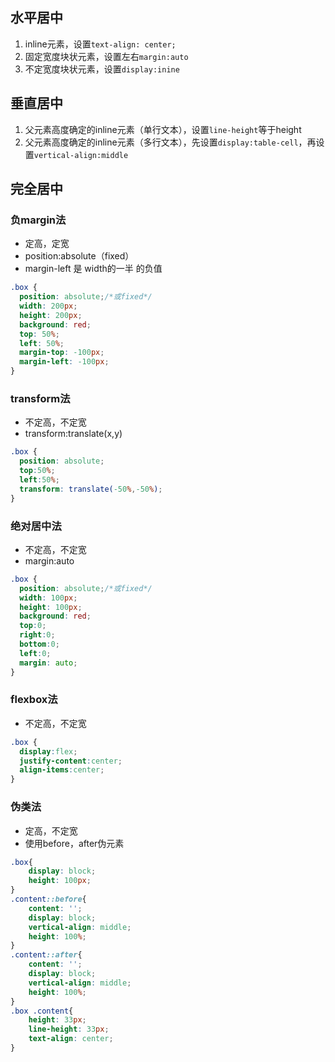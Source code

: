 
## 水平居中
1. inline元素，设置`text-align: center;`
2. 固定宽度块状元素，设置左右`margin:auto`
3. 不定宽度块状元素，设置`display:inine`
	
## 垂直居中
1. 父元素高度确定的inline元素（单行文本），设置`line-height`等于height
2. 父元素高度确定的inline元素（多行文本），先设置`display:table-cell`，再设置`vertical-align:middle`
 
## 完全居中

### 负margin法
* 定高，定宽
* position:absolute（fixed）
* margin-left 是 width的一半 的负值

```css
.box {
  position: absolute;/*或fixed*/
  width: 200px;
  height: 200px;
  background: red;
  top: 50%;
  left: 50%;
  margin-top: -100px;
  margin-left: -100px;
}
```

### transform法
* 不定高，不定宽
* transform:translate(x,y)

```css
.box {
  position: absolute;
  top:50%;
  left:50%;
  transform: translate(-50%,-50%);
}
```

### 绝对居中法
* 不定高，不定宽
* margin:auto

```css
.box {
  position: absolute;/*或fixed*/
  width: 100px;
  height: 100px;
  background: red;
  top:0;
  right:0;
  bottom:0;
  left:0;
  margin: auto;
}
```
### flexbox法
* 不定高，不定宽

```css
.box {
  display:flex;
  justify-content:center;
  align-items:center;
}
```

### 伪类法
* 定高，不定宽
* 使用before，after伪元素

```css
.box{
    display: block;
    height: 100px;
}
.content::before{
    content: '';
    display: block;
    vertical-align: middle;
    height: 100%;
}
.content::after{
    content: '';
    display: block;
    vertical-align: middle;
    height: 100%;
}
.box .content{
    height: 33px;
    line-height: 33px;
    text-align: center;
}
```